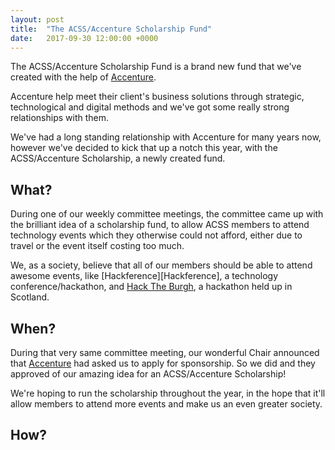 ```yaml
---
layout: post
title:  "The ACSS/Accenture Scholarship Fund"
date:   2017-09-30 12:00:00 +0000
---
```


The ACSS/Accenture Scholarship Fund is a brand new fund that we've created with the help of [Accenture][Accenture].

Accenture help meet their client's business solutions through strategic, technological and digital methods and we've got some really strong relationships with them.

We've had a long standing relationship with Accenture for many years now, however we've decided to kick that up a notch this year, with the ACSS/Accenture Scholarship, a newly created fund.

## What?
During one of our weekly committee meetings, the committee came up with the brilliant idea of a scholarship fund, to allow ACSS members to attend technology events which they otherwise could not afford, either due to travel or the event itself costing too much.

We, as a society, believe that all of our members should be able to attend awesome events, like [Hackference][Hackference], a technology conference/hackathon, and [Hack The Burgh][Hack The Burgh], a hackathon held up in Scotland.

## When?
During that very same committee meeting, our wonderful Chair announced that [Accenture][Accenture] had asked us to apply for sponsorship. So we did and they approved of our amazing idea for an ACSS/Accenture Scholarship!

We're hoping to run the scholarship throughout the year, in the hope that it'll allow members to attend more events and make us an even greater society.

## How?


[Hack The Burgh]: http://2017.hacktheburgh.com/
[AstonHack]: https://astoncss.com/
[Accenture]: https://www.accenture.com

